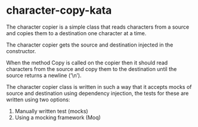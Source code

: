 # character-copy-kata

The character copier is a simple class that reads characters from a source and copies them to a destination one character at a time.

The character copier gets the source and destination injected in the constructor.

When the method Copy is called on the copier then it should read characters from the source and copy them to the destination until the source returns a newline (‘\n’).

The character copier class is written in such a way that it accepts mocks of source and destination using dependency injection, the tests for these are written using two options:

1) Manually written test (mocks)
2) Using a mocking framework (Moq)